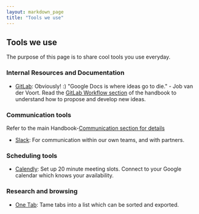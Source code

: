 ```yaml
---
layout: markdown_page
title: "Tools we use"
---
```


## Tools we use

The purpose of this page is to share cool tools you use everyday. 

### Internal Resources and Documentation 

- [GitLab](https://gitlab.com/): Obviously! :) "Google Docs is where ideas go to die." - Job van der Voort. 
Read the [GitLab Workflow section](https://about.gitlab.com/handbook/#gitlab-workflow) of the handbook to understand how to propose and develop new ideas.

### Communication tools

Refer to the main Handbook-[Communication section for details](https://about.gitlab.com/handbook/#communication)

- [Slack](https://slack.com/): For communication within our own teams, and with partners. 

### Scheduling tools

- [Calendly](https://calendly.com/): Set up 20 minute meeting slots. Connect to your Google calendar which knows your availability. 

### Research and browsing

- [One Tab](https://www.one-tab.com/): Tame tabs into a list which can be sorted and exported. 



